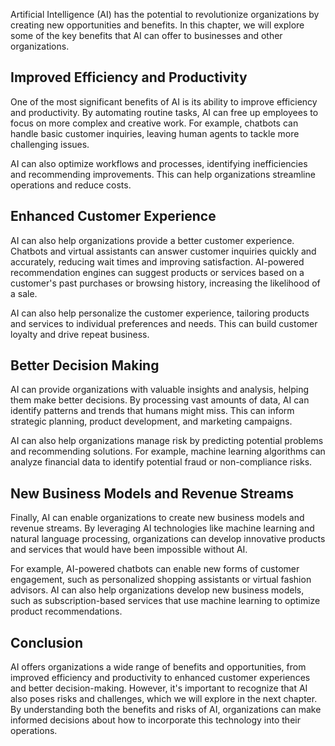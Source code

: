 
Artificial Intelligence (AI) has the potential to revolutionize organizations by creating new opportunities and benefits. In this chapter, we will explore some of the key benefits that AI can offer to businesses and other organizations.

Improved Efficiency and Productivity
------------------------------------

One of the most significant benefits of AI is its ability to improve efficiency and productivity. By automating routine tasks, AI can free up employees to focus on more complex and creative work. For example, chatbots can handle basic customer inquiries, leaving human agents to tackle more challenging issues.

AI can also optimize workflows and processes, identifying inefficiencies and recommending improvements. This can help organizations streamline operations and reduce costs.

Enhanced Customer Experience
----------------------------

AI can also help organizations provide a better customer experience. Chatbots and virtual assistants can answer customer inquiries quickly and accurately, reducing wait times and improving satisfaction. AI-powered recommendation engines can suggest products or services based on a customer's past purchases or browsing history, increasing the likelihood of a sale.

AI can also help personalize the customer experience, tailoring products and services to individual preferences and needs. This can build customer loyalty and drive repeat business.

Better Decision Making
----------------------

AI can provide organizations with valuable insights and analysis, helping them make better decisions. By processing vast amounts of data, AI can identify patterns and trends that humans might miss. This can inform strategic planning, product development, and marketing campaigns.

AI can also help organizations manage risk by predicting potential problems and recommending solutions. For example, machine learning algorithms can analyze financial data to identify potential fraud or non-compliance risks.

New Business Models and Revenue Streams
---------------------------------------

Finally, AI can enable organizations to create new business models and revenue streams. By leveraging AI technologies like machine learning and natural language processing, organizations can develop innovative products and services that would have been impossible without AI.

For example, AI-powered chatbots can enable new forms of customer engagement, such as personalized shopping assistants or virtual fashion advisors. AI can also help organizations develop new business models, such as subscription-based services that use machine learning to optimize product recommendations.

Conclusion
----------

AI offers organizations a wide range of benefits and opportunities, from improved efficiency and productivity to enhanced customer experiences and better decision-making. However, it's important to recognize that AI also poses risks and challenges, which we will explore in the next chapter. By understanding both the benefits and risks of AI, organizations can make informed decisions about how to incorporate this technology into their operations.
